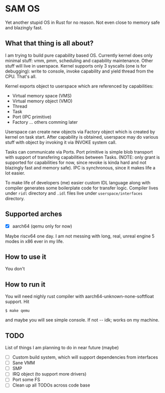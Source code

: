 # SAM OS

Yet another stupid OS in Rust for no reason. Not even close to memory safe and blazingly fast.

## What that thing is all about?

I am trying to build pure capability based OS. Currently kernel does only minimal stuff: vmm, pmm, scheduling and capability maintenance. Other stuff will live in userspace.
Kernel supports only 3 syscalls (one is for debugging): write to console, invoke capability and yield thread from the CPU. That's all.

Kernel exports object to userspace which are referenced by capabilities:
 - Virtual memory space (VMS)
 - Virtual memory object (VMO)
 - Thread
 - Task
 - Port (IPC primitive)
 - Factory
 ... others comming later

Userspace can create new objects via Factory object which is created by kernel on task start. After capability is obtained, userspace may do various stuff with object by invoking it via INVOKE system call.

Tasks can communicate via Ports. Port primitive is simple blob transport with support of transfering capabilities between Tasks. (NOTE: only grant is supported for capabilities for now, since revoke is kinda hard and not blazingly fast and memory safe). IPC is synchronous, since it makes life a lot easier.

To make life of developers (me) easier custom IDL language along with compiler generates some boilerplate code for transfer logic. Compiler lives under `ridl` directory and `.idl` files live under `userspace/interfaces` directory. 

## Supported arches
 - [x] aarch64 (qemu only for now)

Maybe riscv64 one day. I am not messing with long, real, unreal engine 5 modes in x86 ever in my life.   

## How to use it

You don't

## How to run it

You will need nighly rust compiler with  aarch64-unknown-none-softfloat support. Hit 
```
$ make qemu
```
and maybe you will see simple console. If not -- idk; works on my machine. 

## TODO
List of things I am planning to do in near future (maybe)
 - [ ] Custom build system, which will support dependencies from interfaces
 - [ ] Sane VMM
 - [ ] SMP
 - [ ] IRQ object (to support more drivers)
 - [ ] Port some FS
 - [ ] Clean up all TODOs across code base
